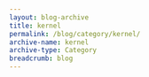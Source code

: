 ```yaml
---
layout: blog-archive
title: kernel
permalink: /blog/category/kernel/
archive-name: kernel
archive-type: Category
breadcrumb: blog
---
```

